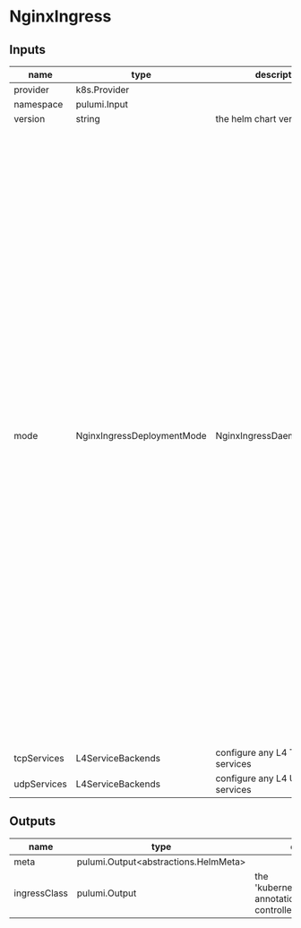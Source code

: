 # NginxIngress

## Inputs

| name        | type                                                   | description                                                                                                                                                                                                                                                                                                                                                                                                                                                                                                                                                | required |
| ----------- | ------------------------------------------------------ | ---------------------------------------------------------------------------------------------------------------------------------------------------------------------------------------------------------------------------------------------------------------------------------------------------------------------------------------------------------------------------------------------------------------------------------------------------------------------------------------------------------------------------------------------------------- | -------- |
| provider    | k8s.Provider                                           |                                                                                                                                                                                                                                                                                                                                                                                                                                                                                                                                                            | yes      |
| namespace   | pulumi.Input<string>                                   |                                                                                                                                                                                                                                                                                                                                                                                                                                                                                                                                                            | yes      |
| version     | string                                                 | the helm chart version                                                                                                                                                                                                                                                                                                                                                                                                                                                                                                                                     | yes      |
| mode        | NginxIngressDeploymentMode | NginxIngressDaemonSetMode | mode configures nginx as either a kubernetes deployment or daemonset. In Deployment mode a kubernetes Deployment will be created behind a kubernetes Service of type LoadBalancer. The Deployment mode is intended to be used in Cloud Environments. In DaemonSet mode a kubernetes DaemonSet will be created without a kubernetes Service, instead, hostPorts will be used by the DaemonSet containers. The DaemonSet mode is intended to be used in onpremise environments where a LoadBalancer services may not available. defaults to Deployment mode. | yes      |
| tcpServices | L4ServiceBackends                                      | configure any L4 TCP services                                                                                                                                                                                                                                                                                                                                                                                                                                                                                                                              | yes      |
| udpServices | L4ServiceBackends                                      | configure any L4 UDP services                                                                                                                                                                                                                                                                                                                                                                                                                                                                                                                              | yes      |

## Outputs

| name         | type                                 | description                                                                            | required |
| ------------ | ------------------------------------ | -------------------------------------------------------------------------------------- | -------- |
| meta         | pulumi.Output<abstractions.HelmMeta> |                                                                                        | no       |
| ingressClass | pulumi.Output<string>                | the 'kubernetes.io/ingress.class' annotation that this ingress controller will consume | no       |